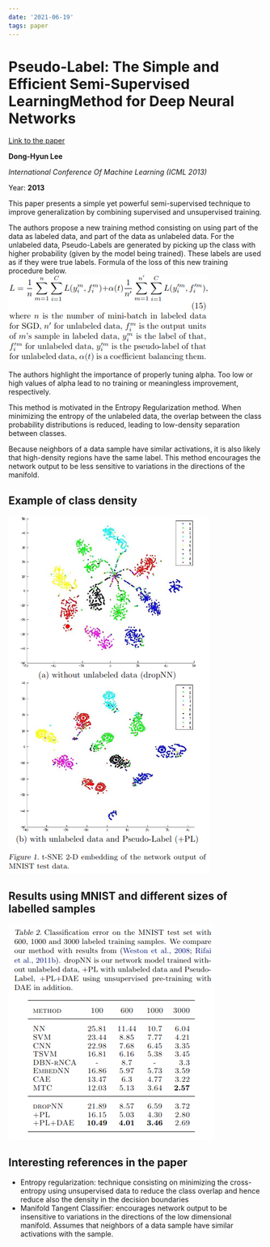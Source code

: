 ```yaml
---
date: '2021-06-19'
tags: paper
---
```

# Pseudo-Label: The Simple and Efficient Semi-Supervised LearningMethod for Deep Neural Networks

[Link to the paper](https://www.researchgate.net/profile/Dong-Hyun-Lee/publication/280581078_Pseudo-Label_The_Simple_and_Efficient_Semi-Supervised_Learning_Method_for_Deep_Neural_Networks/links/55bc4ada08ae092e9660b776/Pseudo-Label-The-Simple-and-Efficient-Semi-Supervised-Learning-Method-for-Deep-Neural-Networks.pdf)

**Dong-Hyun Lee**

*International Conference Of Machine Learning (ICML 2013)*

Year: **2013**

This paper presents a simple yet powerful semi-supervised technique to improve generalization by combining supervised and unsupervised training.

The authors propose a new training method consisting on using part of the data as labeled data, and part of the data as unlabeled data. For the unlabeled data, Pseudo-Labels are generated by picking up the class with higher probability (given by the model being trained). These labels are used as if they were true labels. Formula of the loss of this new training procedure below.
![](assets/lee2013/loss.png)

The authors highlight the importance of properly tuning alpha. Too low or high values of alpha lead to no training or meaningless improvement, respectively.

This method is motivated in the Entropy Regularization method. When minimizing the entropy of the unlabeled data, the overlap between the class probability distributions is reduced, leading to low-density separation between classes.

Because neighbors of a data sample have similar activations, it is also likely that high-density regions have the same label. This method encourages the network output to be less sensitive to variations in the directions of the manifold.

## Example of class density
![](assets/lee2013/densities.png)

## Results using MNIST and different sizes of labelled samples
![](assets/lee2013/results.png)

## Interesting references in the paper
- Entropy regularization: technique consisting on minimizing the cross-entropy using unsupervised data to reduce the class overlap and hence reduce also the density in the decision boundaries
- Manifold Tangent Classifier: encourages network output to be insensitive to variations in the directions of the low dimensional manifold. Assumes that neighbors of a data sample  have similar activations with the sample.